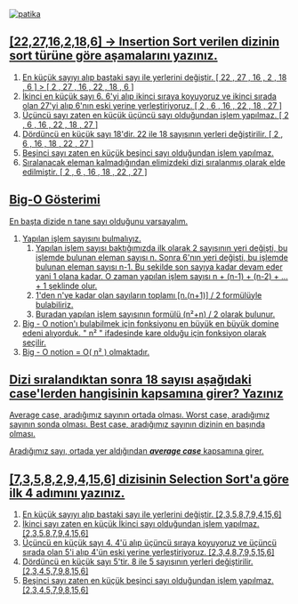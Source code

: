 <a href="https://app.patika.dev/nisacerenunnu">
    <img alt="patika" title="Patika" src="https://custom-icon-badges.demolab.com/badge/Patika.dev  |  nisacerenunnu-FF6600.svg?logo=patika_beyaz&logo_Color=white&style=for-the-badge&labelColor=FF6600"/>

## [22,27,16,2,18,6] -> Insertion Sort verilen dizinin sort türüne göre aşamalarını yazınız. 

1. En küçük sayıyı alıp baştaki sayı ile yerlerini değiştir. [ 22 , 27 , 16 , 2 , 18 , 6 ] > [ 2 , 27 , 16 , 22 , 18 , 6 ]
2. İkinci en küçük sayı 6. 6'yi alıp  ikinci sıraya koyuyoruz ve ikinci sırada olan 27'yi alıp 6'nın eski yerine yerleştiriyoruz. [ 2 , 6 , 16 , 22 , 18 , 27 ]
3. Üçüncü sayı zaten en küçük üçüncü sayı olduğundan işlem yapılmaz. [ 2 , 6 , 16 , 22 , 18 , 27 ]
4. Dördüncü en küçük sayı 18'dir. 22 ile 18 sayısının yerleri değiştirilir. [ 2 , 6 , 16 , 18 , 22 , 27 ]
5. Beşinci sayı zaten en küçük beşinci sayı olduğundan işlem yapılmaz. 
6. Sıralanacak eleman kalmadığından elimizdeki dizi sıralanmış olarak elde edilmiştir. [ 2 , 6 , 16 , 18 , 22 , 27 ]


                            

## Big-O Gösterimi

En başta dizide n tane sayı olduğunu varsayalım.

1. Yapılan işlem sayısını bulmalıyız.
    1. Yapılan işlem sayısı baktığımızda ilk olarak 2 sayısının yeri değişti, bu işlemde bulunan eleman sayısı n. Sonra 6'nın yeri değişti, bu işlemde bulunan eleman sayısı n-1. Bu şekilde son sayıya kadar devam eder yani 1 olana kadar. O zaman yapılan işlem sayısı n + (n-1) + (n-2) + ... + 1 şeklinde olur.
    2. 1'den n'ye kadar olan sayıların toplamı [n.(n+1)] / 2 formülüyle bulabiliriz.
    3. Buradan yapılan işlem sayısının formülü (n²+n) / 2 olarak bulunur.
2. Big - O notion'ı bulabilmek için fonksiyonu en büyük en büyük domine edeni alıyorduk. " n² " ifadesinde kare olduğu için fonksiyon olarak seçilir.
3. Big - O notion = O( n² ) olmaktadır.

              
               

## Dizi sıralandıktan sonra 18 sayısı aşağıdaki case'lerden hangisinin kapsamına girer? Yazınız 

Average case, aradığımız sayının ortada olması. Worst case, aradığımız sayının sonda olması. Best case, aradığımız sayının dizinin en başında olması.

Aradığımız sayı, ortada yer aldığından ***average case*** kapsamına girer.

              
                       

## [7,3,5,8,2,9,4,15,6] dizisinin Selection Sort'a göre ilk 4 adımını yazınız.

1. En küçük sayıyı alıp baştaki sayı ile yerlerini değiştir. [2,3,5,8,7,9,4,15,6]
2. İkinci sayı zaten en küçük İkinci sayı olduğundan işlem yapılmaz. [2,3,5,8,7,9,4,15,6]
3. Üçüncü en küçük sayı 4. 4'ü alıp üçüncü sıraya koyuyoruz ve üçüncü sırada olan 5'i alıp 4'ün eski yerine yerleştiriyoruz. [2,3,4,8,7,9,5,15,6]
4. Dördüncü en küçük sayı 5'tir. 8 ile 5 sayısının yerleri değiştirilir. [2,3,4,5,7,9,8,15,6]
5. Beşinci sayı zaten en küçük beşinci sayı olduğundan işlem yapılmaz. [2,3,4,5,7,9,8,15,6]

